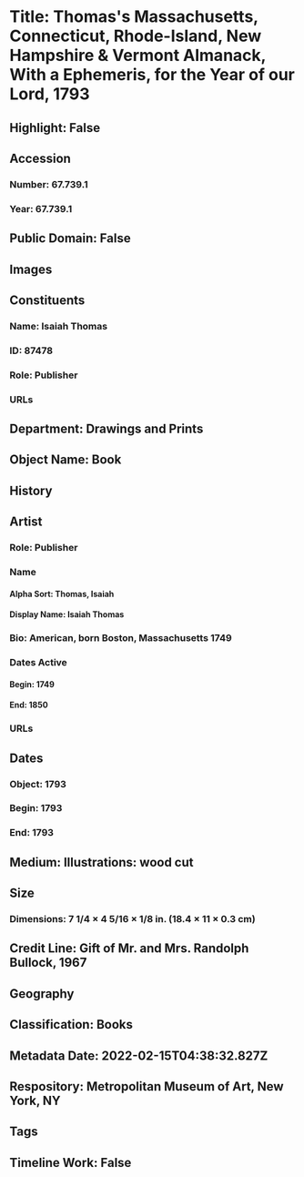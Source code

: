 # Title: Thomas's Massachusetts, Connecticut, Rhode-Island, New Hampshire & Vermont Almanack, With a Ephemeris, for the Year of our Lord, 1793
## Highlight: False
## Accession
### Number: 67.739.1
### Year: 67.739.1
## Public Domain: False
## Images
## Constituents
### Name: Isaiah Thomas
### ID: 87478
### Role: Publisher
### URLs
## Department: Drawings and Prints
## Object Name: Book
## History
## Artist
### Role: Publisher
### Name
#### Alpha Sort: Thomas, Isaiah
#### Display Name: Isaiah Thomas
### Bio: American, born Boston, Massachusetts 1749
### Dates Active
#### Begin: 1749
#### End: 1850
### URLs
## Dates
### Object: 1793
### Begin: 1793
### End: 1793
## Medium: Illustrations: wood cut
## Size
### Dimensions: 7 1/4 × 4 5/16 × 1/8 in. (18.4 × 11 × 0.3 cm)
## Credit Line: Gift of Mr. and Mrs. Randolph Bullock, 1967
## Geography
## Classification: Books
## Metadata Date: 2022-02-15T04:38:32.827Z
## Respository: Metropolitan Museum of Art, New York, NY
## Tags
## Timeline Work: False